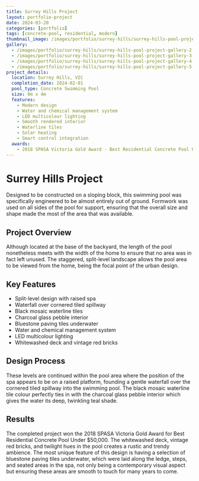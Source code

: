 ```yaml
---
title: Surrey Hills Project
layout: portfolio-project
date: 2024-03-20
categories: [portfolio]
tags: [concrete-pool, residential, modern]
thumbnail_image: /images/portfolio/surrey-hills/surrey-hills-pool-project-main.jpg
gallery:
  - /images/portfolio/surrey-hills/surrey-hills-pool-project-gallery-2.jpg
  - /images/portfolio/surrey-hills/surrey-hills-pool-project-gallery-3.jpg
  - /images/portfolio/surrey-hills/surrey-hills-pool-project-gallery-4.jpg
  - /images/portfolio/surrey-hills/surrey-hills-pool-project-gallery-5.jpg
project_details:
  location: Surrey Hills, VIC
  completion_date: 2024-02-01
  pool_type: Concrete Swimming Pool
  size: 8m x 4m
  features:
    - Modern design
    - Water and chemical management system
    - LED multicolour lighting
    - Smooth rendered interior
    - Waterline tiles
    - Solar heating
    - Smart control integration
  awards:
    - 2018 SPASA Victoria Gold Award - Best Residential Concrete Pool Under $50,000
---
```


# Surrey Hills Project

Designed to be constructed on a sloping block, this swimming pool was specifically engineered to be almost entirely out of ground. Formwork was used on all sides of the pool for support, ensuring that the overall size and shape made the most of the area that was available.

## Project Overview

Although located at the base of the backyard, the length of the pool nonetheless meets with the width of the home to ensure that no area was in fact left unused. The staggered, split-level landscape allows the pool area to be viewed from the home, being the focal point of the urban design.

## Key Features

- Split-level design with raised spa
- Waterfall over cornered tiled spillway
- Black mosaic waterline tiles
- Charcoal glass pebble interior
- Bluestone paving tiles underwater
- Water and chemical management system
- LED multicolour lighting
- Whitewashed deck and vintage red bricks

## Design Process

These levels are continued within the pool area where the position of the spa appears to be on a raised platform, founding a gentle waterfall over the cornered tiled spillway into the swimming pool. The black mosaic waterline tile colour perfectly ties in with the charcoal glass pebble interior which gives the water its deep, twinkling teal shade.

## Results

The completed project won the 2018 SPASA Victoria Gold Award for Best Residential Concrete Pool Under $50,000. The whitewashed deck, vintage red bricks, and twilight hues in the pool creates a rustic and trendy ambience. The most unique feature of this design is having a selection of bluestone paving tiles underwater, which were laid along the ledge, steps, and seated areas in the spa, not only being a contemporary visual aspect but ensuring these areas are smooth to touch for many years to come.
